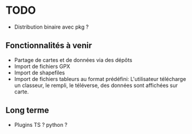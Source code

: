# TODO

- Distribution binaire avec pkg ?


## Fonctionnalités à venir

- Partage de cartes et de données via des dépôts
- Import de fichiers GPX
- Import de shapefiles
- Import de fichiers tableurs au format prédéfini: L'utilisateur télécharge un classeur, le rempli,
le téléverse, des données sont affichées sur carte.


## Long terme

- Plugins TS ? python ? 
